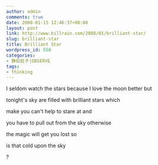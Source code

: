 ```yaml
---
author: admin
comments: true
date: 2008-01-15 12:46:37+00:00
layout: post
link: http://www.billrain.com/2008/01/brilliant-star/
slug: brilliant-star
title: Brilliant Star
wordpress_id: 558
categories:
- 静如处子|OBSERVE
tags:
- thinking
---
```


I seldom watch the stars because I love the moon better but




tonight's sky are filled with brilliant stars which




make you can't help to stare at and




you have to pull out from the sky otherwise




the magic will get you lost so




is that cold upon the sky




?
